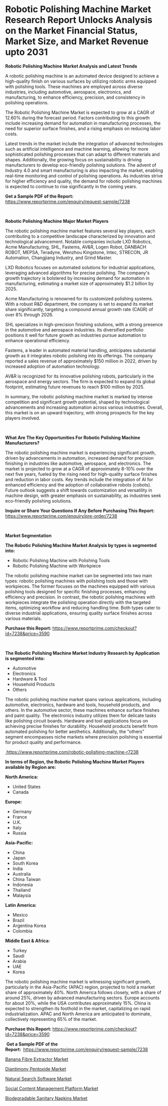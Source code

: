 <p><h1>Robotic Polishing Machine Market Research Report Unlocks Analysis on the Market Financial Status, Market Size, and Market Revenue upto 2031</h1></p><p><strong>Robotic Polishing Machine Market Analysis and Latest Trends</strong></p>
<p><p>A robotic polishing machine is an automated device designed to achieve a high-quality finish on various surfaces by utilizing robotic arms equipped with polishing tools. These machines are employed across diverse industries, including automotive, aerospace, electronics, and manufacturing, to enhance efficiency, precision, and consistency in polishing operations. </p><p>The Robotic Polishing Machine Market is expected to grow at a CAGR of 12.60% during the forecast period. Factors contributing to this growth include increasing demand for automation in manufacturing processes, the need for superior surface finishes, and a rising emphasis on reducing labor costs. </p><p>Latest trends in the market include the integration of advanced technologies such as artificial intelligence and machine learning, allowing for more sophisticated polishing processes that can adapt to different materials and shapes. Additionally, the growing focus on sustainability is driving manufacturers to develop eco-friendly polishing solutions. The advent of Industry 4.0 and smart manufacturing is also impacting the market, enabling real-time monitoring and control of polishing operations. As industries strive for higher efficiency and quality, the demand for robotic polishing machines is expected to continue to rise significantly in the coming years.</p></p>
<p><strong>Get a Sample PDF of the Report:&nbsp;</strong> <a href="https://www.reportprime.com/enquiry/request-sample/7238?utm_campaign=1141&utm_medium=2&utm_source=Github&utm_content=ia&utm_term=25112024&utm_id=robotic-polishing-machine">https://www.reportprime.com/enquiry/request-sample/7238</a></p>
<p>&nbsp;</p>
<p><strong>Robotic Polishing Machine Major Market Players</strong></p>
<p><p>The robotic polishing machine market features several key players, each contributing to a competitive landscape characterized by innovation and technological advancement. Notable companies include LXD Robotics, Acme Manufacturing, SHL, Fastems, AV&R, Logen Robot, DANBACH ROBOT, MEPSA, Teradyne, Wenzhou Kingstone, Intec, STRECON, JR Automation, Changjiang Industry, and Grind Master.</p><p>LXD Robotics focuses on automated solutions for industrial applications, leveraging advanced algorithms for precise polishing. The company's growth trajectory is bolstered by increasing demand for automation in manufacturing, estimating a market size of approximately $1.2 billion by 2025.</p><p>Acme Manufacturing is renowned for its customized polishing systems. With a robust R&D department, the company is set to expand its market share significantly, targeting a compound annual growth rate (CAGR) of over 8% through 2026.</p><p>SHL specializes in high-precision finishing solutions, with a strong presence in the automotive and aerospace industries. Its diversified portfolio positions it well for future growth as industries pursue automation to enhance operational efficiency.</p><p>Fastems, a leader in automated material handling, anticipates substantial growth as it integrates robotic polishing into its offerings. The company reported a sales revenue of approximately $150 million in 2022, driven by increased adoption of automation technology.</p><p>AV&R is recognized for its innovative polishing robots, particularly in the aerospace and energy sectors. The firm is expected to expand its global footprint, estimating future revenues to reach $100 million by 2025.</p><p>In summary, the robotic polishing machine market is marked by intense competition and significant growth potential, shaped by technological advancements and increasing automation across various industries. Overall, this market is on an upward trajectory, with strong prospects for the key players involved.</p></p>
<p>&nbsp;</p>
<p><strong>What Are The Key Opportunities For Robotic Polishing Machine Manufacturers?</strong></p>
<p><p>The robotic polishing machine market is experiencing significant growth, driven by advancements in automation, increased demand for precision finishing in industries like automotive, aerospace, and electronics. The market is projected to grow at a CAGR of approximately 8-10% over the next five years, fueled by the rising need for high-quality surface finishes and reduction in labor costs. Key trends include the integration of AI for enhanced efficiency and the adoption of collaborative robots (cobots). Future outlook suggests a shift towards customization and versatility in machine design, with greater emphasis on sustainability, as industries seek eco-friendly polishing solutions.</p></p>
<p><strong>Inquire or Share Your Questions If Any Before Purchasing This Report:</strong> <a href="https://www.reportprime.com/enquiry/pre-order/7238?utm_campaign=1141&utm_medium=2&utm_source=Github&utm_content=ia&utm_term=25112024&utm_id=robotic-polishing-machine">https://www.reportprime.com/enquiry/pre-order/7238</a></p>
<p>&nbsp;</p>
<p><strong>Market Segmentation</strong></p>
<p><strong>The Robotic Polishing Machine Market Analysis by types is segmented into:</strong></p>
<p><ul><li>Robotic Polishing Machine with Polishing Tools</li><li>Robotic Polishing Machine with Workpiece</li></ul></p>
<p><p>The robotic polishing machine market can be segmented into two main types: robotic polishing machines with polishing tools and those with workpieces. The former focuses on the machines equipped with various polishing tools designed for specific finishing processes, enhancing efficiency and precision. In contrast, the robotic polishing machines with workpieces integrate the polishing operation directly with the targeted items, optimizing workflow and reducing handling time. Both types cater to diverse industrial applications, ensuring quality surface finishes across various materials.</p></p>
<p><strong>Purchase this Report:&nbsp;</strong><a href="https://www.reportprime.com/checkout?id=7238&price=3590&utm_campaign=1141&utm_medium=2&utm_source=Github&utm_content=ia&utm_term=25112024&utm_id=robotic-polishing-machine">https://www.reportprime.com/checkout?id=7238&price=3590</a></p>
<p>&nbsp;</p>
<p><strong>The Robotic Polishing Machine Market Industry Research by Application is segmented into:</strong></p>
<p><ul><li>Automotive</li><li>Electronics</li><li>Hardware & Tool</li><li>Household Products</li><li>Others</li></ul></p>
<p><p>The robotic polishing machine market spans various applications, including automotive, electronics, hardware and tools, household products, and others. In the automotive sector, these machines enhance surface finishes and paint quality. The electronics industry utilizes them for delicate tasks like polishing circuit boards. Hardware and tool applications focus on achieving precise finishes for durability. Household products benefit from automated polishing for better aesthetics. Additionally, the "others" segment encompasses niche markets where precision polishing is essential for product quality and performance.</p></p>
<p><a href="https://www.reportprime.com/robotic-polishing-machine-r7238?utm_campaign=1141&utm_medium=2&utm_source=Github&utm_content=ia&utm_term=25112024&utm_id=robotic-polishing-machine">&nbsp;https://www.reportprime.com/robotic-polishing-machine-r7238</a></p>
<p><strong>In terms of Region, the Robotic Polishing Machine Market Players available by Region are:</strong></p>
<p>
    <p> <strong> North America: </strong>
        <ul>
            <li>United States</li>
            <li>Canada</li>
        </ul>
        </p> 
    <p> <strong> Europe: </strong>
        <ul>
            <li>Germany</li>
            <li>France</li>
            <li>U.K.</li>
            <li>Italy</li>
            <li>Russia</li>
        </ul>
        </p> 
    <p> <strong> Asia-Pacific: </strong>
        <ul>
            <li>China</li>
            <li>Japan</li>
            <li>South Korea</li>
            <li>India</li>
            <li>Australia</li>
            <li>China Taiwan</li>
            <li>Indonesia</li>
            <li>Thailand</li>
            <li>Malaysia</li>
        </ul>
        </p> 
    <p> <strong> Latin America: </strong>
        <ul>
            <li>Mexico</li>
            <li>Brazil</li>
            <li>Argentina Korea</li>
            <li>Colombia</li>
        </ul>
        </p> 
    <p> <strong> Middle East & Africa: </strong>
        <ul>
            <li>Turkey</li>
            <li>Saudi</li>
            <li>Arabia</li>
            <li>UAE</li>
            <li>Korea</li>
        </ul>
    </p>
    </p>
<p><p>The robotic polishing machine market is witnessing significant growth, particularly in the Asia-Pacific (APAC) region, projected to hold a market share of approximately 40%. North America follows closely, with a share of around 25%, driven by advanced manufacturing sectors. Europe accounts for about 20%, while the USA contributes approximately 15%. China is expected to strengthen its foothold in the market, capitalizing on rapid industrialization. APAC and North America are anticipated to dominate, collectively representing 65% of the market.</p></p>
<p><strong>Purchase this Report: </strong><a href="https://www.reportprime.com/checkout?id=7238&price=3590&utm_campaign=1141&utm_medium=2&utm_source=Github&utm_content=ia&utm_term=25112024&utm_id=robotic-polishing-machine">https://www.reportprime.com/checkout?id=7238&price=3590</a></p>
<p>&nbsp;<strong>Get a Sample PDF of the Report:&nbsp;&nbsp;</strong><a href="https://www.reportprime.com/enquiry/request-sample/7238?utm_campaign=1141&utm_medium=2&utm_source=Github&utm_content=ia&utm_term=25112024&utm_id=robotic-polishing-machine">https://www.reportprime.com/enquiry/request-sample/7238</a></p>
<p><strong></strong></p>
<p><p><a href="https://www.linkedin.com/pulse/market-forecasting-change-global-banana-fibre-extractor-pwg2c?utm_campaign=1141&utm_medium=2&utm_source=Github&utm_content=ia&utm_term=25112024&utm_id=robotic-polishing-machine">Banana Fibre Extractor Market</a></p><p><a href="https://www.linkedin.com/pulse/comprehensive-analysis-diantimony-pentoxide-marketpresented-macro-xb9ne?utm_campaign=1141&utm_medium=2&utm_source=Github&utm_content=ia&utm_term=25112024&utm_id=robotic-polishing-machine">Diantimony Pentoxide Market</a></p><p><a href="https://issuu.com/reportprime-2/docs/natural-search-software-market-size_b165d5ca2c9968?utm_campaign=1141&utm_medium=2&utm_source=Github&utm_content=ia&utm_term=25112024&utm_id=robotic-polishing-machine">Natural Search Software Market</a></p><p><a href="https://issuu.com/reportprime-2/docs/social-content-management-platform-_419c93fefbbe04?utm_campaign=1141&utm_medium=2&utm_source=Github&utm_content=ia&utm_term=25112024&utm_id=robotic-polishing-machine">Social Content Management Platform Market</a></p><p><a href="https://www.linkedin.com/pulse/biodegradable-sanitary-napkins-market-overview-forecast-2024-usflc?utm_campaign=1141&utm_medium=2&utm_source=Github&utm_content=ia&utm_term=25112024&utm_id=robotic-polishing-machine">Biodegradable Sanitary Napkins Market</a></p></p>